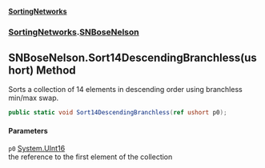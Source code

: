 #### [SortingNetworks](./index.md 'index')
### [SortingNetworks](./SortingNetworks.md 'SortingNetworks').[SNBoseNelson](./SortingNetworks-SNBoseNelson.md 'SortingNetworks.SNBoseNelson')
## SNBoseNelson.Sort14DescendingBranchless(ushort) Method
Sorts a collection of 14 elements in descending order using branchless min/max swap.  
```csharp
public static void Sort14DescendingBranchless(ref ushort p0);
```
#### Parameters
<a name='SortingNetworks-SNBoseNelson-Sort14DescendingBranchless(ushort)-p0'></a>
`p0` [System.UInt16](https://docs.microsoft.com/en-us/dotnet/api/System.UInt16 'System.UInt16')  
the reference to the first element of the collection  
  
